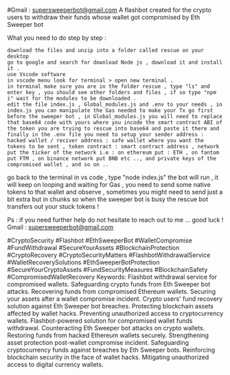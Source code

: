 #Gmail : supersweeperbot@gmail.com
A flashbot created for the crypto users to withdraw their funds whose wallet got compromised by Eth Sweeper bot

What you need to do step by step :

    download the files and unzip into a folder called rescue on your desktop
    go to google and search for download Node js , download it and install it .
    use Vscode software
    in vscode menu look for terminal > open new terminal .
    in terminal make sure you are in the folder rescue , type "ls" and enter key , you should see other folders and files , if so type "npm i" wait for the modules to be downloaded .
    edit the file index.js , Global_modules.js and .env to your needs , in index.js you can manipulate the Gas needed to make your Tx go first before the sweeper bot , in Global_modules.js you will need to replace that base64 code with yours where you incode the smart contract ABI of the token you are trying to rescue into base64 and paste it there and finally in the .env file you need to setup your sender address : hacked wallet / reciver address : safe wallet where you want the tokens to be sent , token contract : smart contract address , network put the ticker of the network i.e : on ethereum put : ETH , on fantom put FTM , on binance network put BNB etc .., and private keys of the compromised wallet , and so on ..
go back to the terminal in vs code , type "node index.js" the bot will run , it will keep on looping and waiting for Gas , you need to send some native tokens to that wallet and observe , sometimes you might need to send just a bit extra but in chunks so when the sweeper bot is busy the rescue bot transfers out your stuck tokens !

Ps : if you need further help do not hesitate to reach out to me ... good luck !
Gmail : supersweeperbot@gmail.com


#CryptoSecurity #Flashbot #EthSweeperBot #WalletCompromise #FundWithdrawal #SecureYourAssets #BlockchainProtection #CryptoRecovery #CryptoSecurityMatters #FlashbotWithdrawalService #WalletRecoverySolutions #EthSweeperBotProtection #SecureYourCryptoAssets #FundSecurityMeasures #BlockchainSafety #CompromisedWalletRecovery Keywords: Flashbot withdrawal service for compromised wallets. Safeguarding crypto funds from Eth Sweeper bot attacks. Recovering funds from compromised Ethereum wallets. Securing your assets after a wallet compromise incident. Crypto users' fund recovery solution against Eth Sweeper bot breaches. Protecting blockchain assets affected by wallet hacks. Preventing unauthorized access to cryptocurrency wallets. Flashbot-powered solution for compromised wallet funds withdrawal. Counteracting Eth Sweeper bot attacks on crypto wallets. Restoring funds from hacked Ethereum wallets securely. Strengthening asset protection post-wallet compromise incident. Safeguarding cryptocurrency funds against breaches by Eth Sweeper bots. Reinforcing blockchain security in the face of wallet hacks. Mitigating unauthorized access to digital currency wallets.
